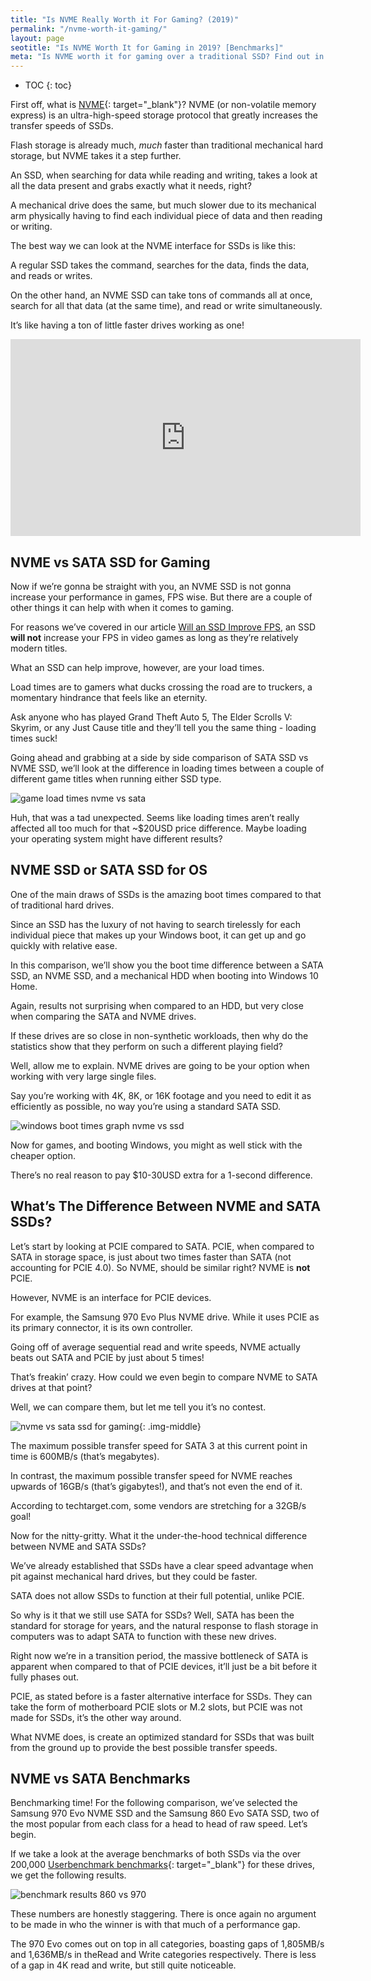 ```yaml
---
title: "Is NVME Really Worth it For Gaming? (2019)" 
permalink: "/nvme-worth-it-gaming/"
layout: page
seotitle: "Is NVME Worth It for Gaming in 2019? [Benchmarks]" 
meta: "Is NVME worth it for gaming over a traditional SSD? Find out in this post!"
---
```


* TOC
{: toc}

First off, what is [NVME](https://searchstorage.techtarget.com/definition/NVMe-non-volatile-memory-express){: target="_blank"}? NVME (or non-volatile memory express) is an ultra-high-speed storage protocol that greatly increases the transfer speeds of SSDs. 

Flash storage is already much, *much* faster than traditional mechanical hard storage, but NVME takes it a step further.

An SSD, when searching for data while reading and writing, takes a look at all the data present and grabs exactly what it needs, right? 

A mechanical drive does the same, but much slower due to its mechanical arm physically having to find each individual piece of data and then reading or writing. 

The best way we can look at the NVME interface for SSDs is like this: 

A regular SSD takes the command, searches for the data, finds the data, and reads or writes. 

On the other hand, an NVME SSD can take tons of commands all at once, search for all that data (at the same time), and read or write simultaneously. 

It’s like having a ton of little faster drives working as one!

<div class="vid-container">
	<iframe width="560" height="315" src="https://www.youtube.com/embed/tIXSSOzyLbs" frameborder="0" allow="accelerometer; autoplay; encrypted-media; gyroscope; picture-in-picture" allowfullscreen></iframe>
</div>

## NVME vs SATA SSD for Gaming 

Now if we’re gonna be straight with you, an NVME SSD is not gonna increase your performance in games, FPS wise. But there are a couple of other things it can help with when it comes to gaming.

For reasons we’ve covered in our article [Will an SSD Improve FPS](/will-ssd-improve-fps/), an SSD **will not** increase your FPS in video games as long as they’re relatively modern titles. 

What an SSD can help improve, however, are your load times. 

Load times are to gamers what ducks crossing the road are to truckers, a momentary hindrance that feels like an eternity. 

Ask anyone who has played Grand Theft Auto 5, The Elder Scrolls V: Skyrim, or any Just Cause title and they’ll tell you the same thing - loading times suck!

Going ahead and grabbing at a side by side comparison of SATA SSD vs NVME SSD, we’ll look at the difference in loading times between a couple of different game titles when running either SSD type.

![game load times nvme vs sata](/img/nvme-worth-it/game-load-times.png)

Huh, that was a tad unexpected. Seems like loading times aren’t really affected all too much for that ~$20USD price difference. Maybe loading your operating system might have different results?

## NVME SSD or SATA SSD for OS 

One of the main draws of SSDs is the amazing boot times compared to that of traditional hard drives. 

Since an SSD has the luxury of not having to search tirelessly for each individual piece that makes up your Windows boot, it can get up and go quickly with relative ease. 

In this comparison, we’ll show you the boot time difference between a SATA SSD, an NVME SSD, and a mechanical HDD when booting into Windows 10 Home.

Again, results not surprising when compared to an HDD, but very close when comparing the SATA and NVME drives. 

If these drives are so close in non-synthetic workloads, then why do the statistics show that they perform on such a different playing field?

Well, allow me to explain. NVME drives are going to be your option when working with very large single files. 

Say you’re working with 4K, 8K, or 16K footage and you need to edit it as efficiently as possible, no way you’re using a standard SATA SSD.

![windows boot times graph nvme vs ssd](/img/nvme-worth-it/windows-boot-times.png)

Now for games, and booting Windows, you might as well stick with the cheaper option. 

There’s no real reason to pay $10-30USD extra for a 1-second difference.

## What’s The Difference Between NVME and SATA SSDs? 

Let’s start by looking at PCIE compared to SATA. PCIE, when compared to SATA in storage space, is just about two times faster than SATA (not accounting for PCIE 4.0). So NVME, should be similar right? NVME is **not** PCIE. 

However, NVME is an interface for PCIE devices. 

For example, the Samsung 970 Evo Plus NVME drive. While it uses PCIE as its primary connector, it is its own controller.

Going off of average sequential read and write speeds, NVME actually beats out SATA and PCIE by just about 5 times! 

That’s freakin’ crazy. How could we even begin to compare NVME to SATA drives at that point?

Well, we can compare them, but let me tell you it’s no contest. 

![nvme vs sata ssd for gaming](/img/nvme-worth-it/nvme-vs-sata.jpg){: .img-middle}

The maximum possible transfer speed for SATA 3 at this current point in time is 600MB/s (that’s megabytes). 

In contrast, the maximum possible transfer speed for NVME reaches upwards of 16GB/s (that’s gigabytes!), and that’s not even the end of it. 

According to techtarget.com, some vendors are stretching for a 32GB/s goal!

Now for the nitty-gritty. What it the under-the-hood technical difference between NVME and SATA SSDs? 

We’ve already established that SSDs have a clear speed advantage when pit against mechanical hard drives, but they could be faster. 

SATA does not allow SSDs to function at their full potential, unlike PCIE. 

So why is it that we still use SATA for SSDs? Well, SATA has been the standard for storage for years, and the natural response to flash storage in computers was to adapt SATA to function with these new drives. 

Right now we’re in a transition period, the massive bottleneck of SATA is apparent when compared to that of PCIE devices, it’ll just be a bit before it fully phases out.

PCIE, as stated before is a faster alternative interface for SSDs. They can take the form of motherboard PCIE slots or M.2 slots, but PCIE was not made for SSDs, it’s the other way around. 

What NVME does, is create an optimized standard for SSDs that was built from the ground up to provide the best possible transfer speeds.

## NVME vs SATA Benchmarks

Benchmarking time! For the following comparison, we’ve selected the Samsung 970 Evo NVME SSD and the Samsung 860 Evo SATA SSD, two of the most popular from each class for a head to head of raw speed. Let’s begin.

If we take a look at the average benchmarks of both SSDs via the over 200,000 [Userbenchmark benchmarks](https://ssd.userbenchmark.com/Compare/Samsung-970-Evo-NVMe-PCIe-M2-250GB-vs-Samsung-860-Evo-250GB/m494033vs3949){: target="_blank"} for these drives, we get the following results.

![benchmark results 860 vs 970](/img/nvme-worth-it/860-vs-970-speed.png)

These numbers are honestly staggering. There is once again no argument to be made in who the winner is with that much of a performance gap.

The 970 Evo comes out on top in all categories, boasting gaps of 1,805MB/s and 1,636MB/s in theRead and Write categories respectively. There is less of a gap in 4K read and write, but still quite noticeable.

